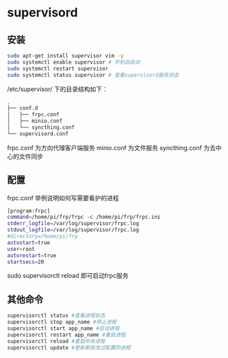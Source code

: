 # supervisord

## 安装
```bash
sudo apt-get install supervisor vim -y
sudo systemctl enable supervisor # 开机自启动
sudo systemctl restart supervisor
sudo systemctl status supervisor # 查看supervisord服务状态
```

/etc/supervisor/ 下的目录结构如下：
```bash
.
├── conf.d
│   ├── frpc.conf
│   ├── minio.conf
│   └── syncthing.conf
└── supervisord.conf
```

frpc.conf 为方向代理客户端服务 minio.conf 为文件服务 syncthing.conf 为去中心的文件同步

## 配置
frpc.conf 举例说明如何写需要看护的进程
```bash
[program:frpc]
command=/home/pi/frp/frpc -c /home/pi/frp/frpc.ini
stderr_logfile=/var/log/supervisor/frpc.log
stdout_logfile=/var/log/supervisor/frpc.log
#directory=/home/pi/frp
autostart=true  
user=root
autorestart=true
startsecs=20
```

sudo supervisorctl reload 即可启动frpc服务

## 其他命令
```bash
supervisorctl status #查看进程状态
supervisorctl stop app_name #停止进程
supervisorctl start app_name #启动进程
supervisorctl restart app_name #重启进程
supervisorctl reload #重启所有进程
supervisorctl update #更新那些改过配置的进程
```